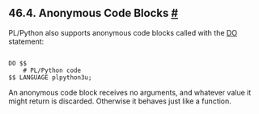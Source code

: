 ## 46.4. Anonymous Code Blocks [#](#PLPYTHON-DO)

PL/Python also supports anonymous code blocks called with the [DO](sql-do "DO") statement:

```

DO $$
    # PL/Python code
$$ LANGUAGE plpython3u;
```

An anonymous code block receives no arguments, and whatever value it might return is discarded. Otherwise it behaves just like a function.